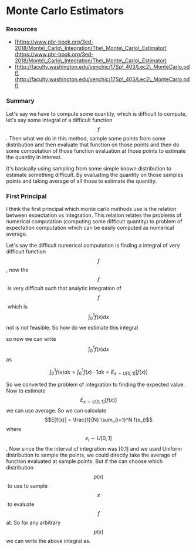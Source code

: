 # Monte Carlo Estimators

### Resources

* [https://www.pbr-book.org/3ed-2018/Monte\_Carlo\_Integration/The\_Monte\_Carlo\_Estimator](https://www.pbr-book.org/3ed-2018/Monte\_Carlo\_Integration/The\_Monte\_Carlo\_Estimator)
* [http://faculty.washington.edu/yenchic/17Sp\_403/Lec2\_MonteCarlo.pdf](http://faculty.washington.edu/yenchic/17Sp\_403/Lec2\_MonteCarlo.pdf)

### Summary

Let's say we have to compute some quantity, which is difficult to compute, let's say some integral of a difficult function $$f$$. Then what we do in this method, sample some points from some distribution and then evaluate that function on those points and then do some computation of those function evaluation at those points to estimate the quantity in interest.&#x20;

It's basically using sampling from some simple known distribution to estimate something difficult. By evaluating the quantity on those samples points and taking average of all those to estimate the quantity.&#x20;

### First Principal

I think the first principal which monte carlo methods use is the relation between expectation vs integration. This relation relates the problems of numerical computation (computing some difficult quantity) to problem of expectation computation which can be easily computed as numerical average.&#x20;

Let's say the difficult numerical computation is finding a integral of very difficult function $$f$$, now the $$f$$​ is very difficult such that analytic integration of $$f$$​ which is $$\int_0^1 f(x)dx$$​ not is not feasible. So how do we estimate this integral

so now we can write $$\int_0^1 f(x)dx$$​as

$$
\int_0^1 f(x)dx = \int_0^1 f(x) \cdot 1dx = E_{x\sim U[0,1]}[f(x)]
$$

​So we converted the problem of integration to finding the expected value. Now to estimate $$E_{x\sim U[0,1]}[f(x)]$$we can use average. So we can calculate $$E[f(x)] = \frac{1}{N} \sum_{i=1}^N f(x_i)$$where $$x_i \sim U[0,1]$$.  Now since the the interval of integration was \[0,1] and we used Uniform distribution to sample the points, we could directly take the average of function evaluated at sample points. But if the can choose which distribution $$p(x)$$​ to use to sample $$x$$​ to evaluate $$f$$​at. So for any arbitrary $$p(x)$$​we can write the above integral as.
